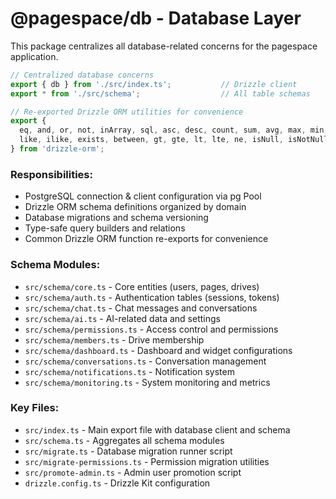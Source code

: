 # @pagespace/db - Database Layer

This package centralizes all database-related concerns for the pagespace application.

```typescript
// Centralized database concerns
export { db } from './src/index.ts';           // Drizzle client
export * from './src/schema';                  // All table schemas

// Re-exported Drizzle ORM utilities for convenience
export {
  eq, and, or, not, inArray, sql, asc, desc, count, sum, avg, max, min,
  like, ilike, exists, between, gt, gte, lt, lte, ne, isNull, isNotNull
} from 'drizzle-orm';
```

### Responsibilities:
- PostgreSQL connection & client configuration via pg Pool
- Drizzle ORM schema definitions organized by domain
- Database migrations and schema versioning
- Type-safe query builders and relations
- Common Drizzle ORM function re-exports for convenience

### Schema Modules:
- `src/schema/core.ts` - Core entities (users, pages, drives)
- `src/schema/auth.ts` - Authentication tables (sessions, tokens)
- `src/schema/chat.ts` - Chat messages and conversations
- `src/schema/ai.ts` - AI-related data and settings
- `src/schema/permissions.ts` - Access control and permissions
- `src/schema/members.ts` - Drive membership
- `src/schema/dashboard.ts` - Dashboard and widget configurations
- `src/schema/conversations.ts` - Conversation management
- `src/schema/notifications.ts` - Notification system
- `src/schema/monitoring.ts` - System monitoring and metrics

### Key Files:
- `src/index.ts` - Main export file with database client and schema
- `src/schema.ts` - Aggregates all schema modules
- `src/migrate.ts` - Database migration runner script
- `src/migrate-permissions.ts` - Permission migration utilities
- `src/promote-admin.ts` - Admin user promotion script
- `drizzle.config.ts` - Drizzle Kit configuration